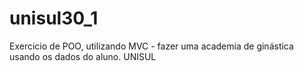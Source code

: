 # unisul30_1
Exercicio de POO, utilizando MVC - fazer uma academia de ginástica usando os dados do aluno. UNISUL
